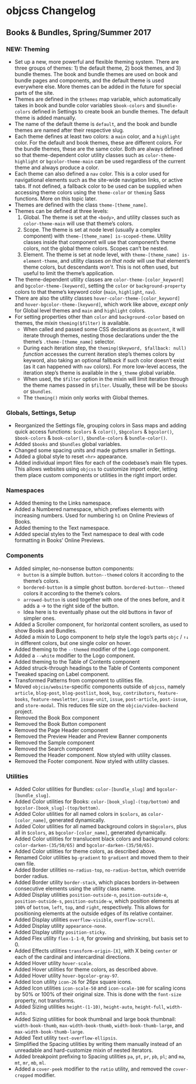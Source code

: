# objcss Changelog

## Books & Bundles, Spring/Summer 2017

### NEW: Theming

* Set up a new, more powerful and flexible theming system. There are three groups of themes: 1) the default theme, 2) book themes, and 3) bundle themes. The book and bundle themes are used on book and bundle pages and components, and the default theme is used everywhere else. More themes can be added in the future for special parts of the site.
* Themes are defined in the `$themes` map variable, which automatically takes in book and bundle color variables `$book-colors` and `$bundle-colors` defined in Settings to create book an bundle themes. The default theme is added manually.
* The name of the default theme is `default`, and the book and bundle themes are named after their respective slug.
* Each theme defines at least two colors: a `main` color, and a `highlight` color. For the default and book themes, these are different colors. For the bundle themes, these are the same color. Both are always defined so that theme-dependent color utility classes such as `color-theme-highlight` or `bgcolor-theme-main` can be used regardless of the current theme and always produce a color.
* Each theme can also defined a `nav` color. This is a color used for navigational elements such as the site-wide navigation links, or active tabs. If not defined, a fallback color to be used can be supplied when accessing theme colors using the `theme-color` or `theming` Sass functions. More on this topic later.
* Themes are defined with the class `theme-[theme_name]`.
* Themes can be defined at three levels:
  1. Global. The theme is set at the `<body>`, and utility classes such as `color-theme-main` will use that theme’s colors.
  2. Scope. The theme is set at node level (usually a complex component) with `theme-[theme_name] is-scoped-theme`. Utility classes inside that component will use that component’s theme colors, not the global theme colors. Scopes can’t be nested.
  3. Element. The theme is set at node level, with `theme-[theme_name] is-element-theme`, and utility classes *on that node* will use that element’s theme colors, but descendants *won’t*. This is not often used, but useful to limit the theme’s application.
* The theme-dependent utility classes are `color-theme-[color_keyword]` and `bgcolor-theme-[keyword]`, setting the `color` or `background-property` colors to that theme’s keyword color (`main`, `highlight`, `nav`).
* There are also the utility classes `hover-color-theme-[color_keyword]` and `hover-bgcolor-theme-[keyword]`, which work like above, *except only* for Global level themes and `main` and `highlight` colors.
* For setting properties other than `color` and `background-color` based on themes, the *mixin* `theming($filter)` is available.
  * When called and passed some CSS declarations as `@content`, it will iterate through themes, nesting those declarations under the  the theme’s `.theme-[theme_name]` selector.
  * During each iteration step, the `theming($keyword, $fallback: null)` *function* accesses the current iteration step’s themes colors by keyword, also taking an optional fallback if such color doesn’t exist (as it can happened with `nav` colors). For more low-level access, the iteration step’s theme is available in the `$_theme` global variable.
  * When used, the `$filter` option in the mixin will limit iteration through the theme names passed in `$filter`. Usually, these will be be `$books` or `$bundles`.
  * The `theming()` mixin only works with Global themes.


### Globals, Settings, Setup

* Reorganized the Settings file, grouping colors in Sass maps and adding quick access functions: `$colors` & `color()`, `$bgcolors` & `bgcolor()`, `$book-colors` & `book-color()`, `$bundle-colors` & `bundle-color()`.
* Added `$books` and `$bundles` global variables.
* Changed some spacing units and made gutters smaller in Settings.
* Added a global style to reset `<hr>` appearance.
* Added individual import files for each of the codebase’s main file types. This allows websites using `objcss` to customize import order, letting them place custom components or utilities in the right import order.

### Namespaces

* Added theming to the Links namespace.
* Added a Numbered namespace, which prefixes elements with increasing numbers. Used for numbering `h1` on Online Previews of Books.
* Added theming to the Text namespace.
* Added special styles to the Text namespace to deal with code formatting in Books’ Online Previews.

### Components

* Added simpler, no-nonsense button components:
  * `button` is a simple button. `button--themed` colors it according to the theme’s colors.
  * `bordered-button` is a simple ghost button. `bordered-button--themed` colors it according to the theme’s colors.
  * `arrowed-button` is used together with one of the ones before, and it adds a → to the right side of the button.
  * Idea here is to eventually phase out the old buttons in favor of simpler ones.
* Added a Scroller component, for horizontal content scrollers, as used to show Books and Bundles.
* Added a mixin to Logo component to help style the logo’s parts `objc` / `↑↓` in different colors, but one single color on hover.
* Added theming to the `--themed` modifier of the Logo component.
* Added a `--white` modifier to the Logo component.
* Added theming to the Table of Contents component
* Added struck-through headings to the Table of Contents component
* Tweaked spacing on Label component.
* Transformed Patterns from component to utilities file.
* Moved `objcio/website`-specific components outside of `objcss`, namely `article`, `blog-post`, `blog-postlist`, `book`, `buy`, `contributors`, `feature-books`, `feature-newsletter`, `issue-unit`, `issue`, `post-article`, `post-issue`, and `store-modal`. This reduces file size on the `objcio/video-backend` project.
* Removed the Book Box component
* Removed the Book Button component
* Removed the Page Header component
* Removed the Preview Header and Preview Banner components
* Removed the Sample component
* Removed the Search component
* Removed the Header component. Now styled with utility classes.
* Removed the Footer component. Now styled with utility classes.

### Utilities

* Added Color utilities for Bundles: `color-[bundle_slug]` and `bgcolor-[bundle_slug]`.
* Added Color utilities for Books: `color-[book_slug]-(top/bottom)` and `bgcolor-[book_slug]-(top/bottom)`.
* Added Color utilities for all named colors in `$colors`, as `color-[color_name]`, generated dynamically.
* Added Color utilities for all named background colors in `$bgcolors`, plus all in `$colors`, as `bgcolor-[color_name]`, generated dynamically.
* Added Color utilities for translucent black colors and background colors: `color-darken-(35/50/65)` and `bgcolor-darken-(35/50/65)`.
* Added Color utilities for theme colors, as described above.
* Renamed Color utilities `bg-gradient` to `gradient` and moved them to their own file.
* Added Border utilities `no-radius-top`, `no-radius-bottom`, which override border radius.
* Added Border utility `border-stack`, which places borders in-between consecutive elements using the utility class name.
* Added Display utilities `position-outside-n`, `position-outside-e`, `position-outside-s`, `position-outside-w`, which position elements at `100%` of `bottom`, `left`, `top`, and `right`, respectively. This allows for positioning elements at the outside edges of its relative container.
* Added Display utilities `overflow-visible`, `overflow-scroll`.
* Added Display utility `appearance-none`.
* Added Display utility `position-sticky`.
* Added Flex utility `flex-1-1-0`, for growing and shrinking, but basis set to 0.
* Added Effects utilities `transform-origin-[X]`, with X being `center` or each of the cardinal and intercardinal directions.
* Added Hover utility `hover-scale`.
* Added Hover utilities for theme colors, as described above.
* Added Hover utility `hover-bgcolor-gray-97`.
* Added Icon utility `icon-26` for 26px square icons.
* Added Icon utilities `icon-scale-50` and `icon-scale-100` for scaling icons by 50% or 100% of their original size. This is done with the `font-size` property, not transforms.
* Added Sizing utilities `height-(1-10)`, `height-auto`, `height-full`, `width-auto`.
* Added Sizing utilities for book thumbnail and large book thumbnail: `width-book-thumb`, `max-width-book-thumb`, `width-book-thumb-large`, and `max-width-book-thumb-large`.
* Added Text utility `text-overflow-ellipsis`.
* Simplified the Spacing utilities by writing them manually instead of an unreadable and hard-customize mixin of nested iterators.
* Added breakpoint prefixing to Spacing utilities `pa`, `pt`, `pr`, `pb`, `pl`; and `ma`, `mt`, `mr`, `mb`, `ml`.
* Added a `cover-peek` modifier to the `ratio` utility, and removed the `cover-cropped` modifier.
